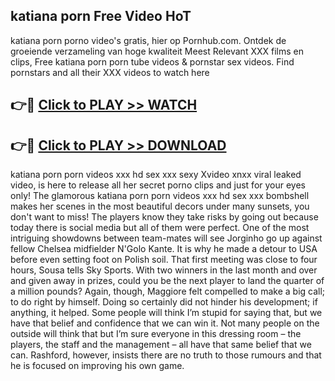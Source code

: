 ## katiana porn Free Video HoT 

katiana porn porno video's gratis, hier op Pornhub.com. Ontdek de groeiende verzameling van hoge kwaliteit Meest Relevant XXX films en clips,
Free katiana porn porn tube videos & pornstar sex videos. Find pornstars and all their XXX videos to watch here


## 👉🔴 [Click to PLAY >> WATCH](http://us.freeplayer.one?title=katiana_porn&ref=16D)

## 👉🔴 [Click to PLAY >> DOWNLOAD](http://us.freeplayer.one?title=katiana_porn&ref=16D)


katiana porn porn videos xxx hd sex xxx sexy Xvideo xnxx viral leaked video, is here to release all her secret porno clips and just for your eyes only! The glamorous katiana porn porn videos xxx hd sex xxx bombshell makes her scenes in the most beautiful decors under many sunsets, you don't want to miss! The players know they take risks by going out because today there is social media but all of them were perfect. One of the most intriguing showdowns between team-mates will see Jorginho go up against fellow Chelsea midfielder N'Golo Kante. It is why he made a detour to USA before even setting foot on Polish soil. That first meeting was close to four hours, Sousa tells Sky Sports. With two winners in the last month and over and given away in prizes, could you be the next player to land the quarter of a million pounds? Again, though, Maggiore felt compelled to make a big call; to do right by himself. Doing so certainly did not hinder his development; if anything, it helped. Some people will think I’m stupid for saying that, but we have that belief and confidence that we can win it. Not many people on the outside will think that but I’m sure everyone in this dressing room – the players, the staff and the management – all have that same belief that we can. Rashford, however, insists there are no truth to those rumours and that he is focused on improving his own game.